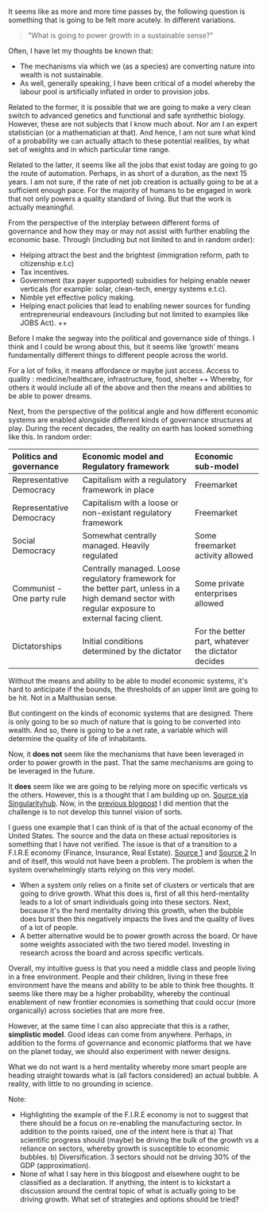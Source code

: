 It seems like as more and more time passes by, the following question is something that is going to be felt more acutely. In different variations. 

> "What is going to power growth in a sustainable sense?"

Often, I have let my thoughts be known that:
* The mechanisms via which we (as a species) are converting nature into wealth is not sustainable.
* As well, generally speaking, I have been critical of a model whereby the labour pool is artificially inflated in order to provision jobs. 

Related to the former, it is possible that we are going to make a very clean switch to advanced genetics and functional and safe synthethic biology. However, these are not subjects that I know much about. Nor am I an expert statistician (or a mathematician at that). And hence, I am not sure what kind of a probability we can actually attach to these potential realities, by what set of weights and in which particular time range. 

Related to the latter, it seems like all the jobs that exist today are going to go the route of automation. Perhaps, in as short of a duration, as the next 15 years. I am not sure, if the rate of net job creation is actually going to be at a sufficient enough pace. For the majority of humans to be engaged in work that not only powers a quality standard of living. But that the work is actually meaningful.

From the perspective of the interplay between different forms of governance and how they may or may not assist with further enabling the economic base. Through (including but not limited to and in random order): 
* Helping attract the best and the brightest (immigration reform, path to citizenship e.t.c)
* Tax incentives.
* Government (tax payer supported) subsidies for helping enable newer verticals (for example: solar, clean-tech, energy systems e.t.c). 
* Nimble yet effective policy making.
* Helping enact policies that lead to enabling newer sources for funding entrepreneurial endeavours (including but not limited to examples like JOBS Act). ++ 

Before I make the segway into the political and governance side of things. I think and I could be wrong about this, but it seems like ‘growth’ means fundamentally different things to different people across the world. 

For a lot of folks, it means affordance or maybe just access. Access to quality : medicine/healthcare, infrastructure, food, shelter ++ Whereby, for others it would include all of the above and then the means and abilities to be able to power dreams. 

Next, from the perspective of the political angle and how different economic systems are enabled alongside different kinds of governance structures at play. During the recent decades, the reality on earth has looked something like this. In random order:

|  Politics and governance | Economic model and Regulatory framework | Economic sub-model |  
| :------------- | :------------- | :------------- |
| Representative Democracy | Capitalism with a regulatory framework in place | Freemarket | 
| Representative Democracy | Capitalism with a loose or non-existant regulatory framework | Freemarket | 
| Social Democracy | Somewhat centrally managed. Heavily regulated | Some freemarket activity allowed | 
| Communist - One party rule | Centrally managed. Loose regulatory framework for the better part, unless in a high demand sector with regular exposure to external facing client. | Some private enterprises allowed | 
| Dictatorships | Initial conditions determined by the dictator | For the better part, whatever the dictator decides |

Without the means and ability to be able to model economic systems, it's hard to anticipate if the bounds, the thresholds of an upper limit are going to be hit. Not in a Malthusian sense. 

But contingent on the kinds of economic systems that are designed. There is only going to be so much of nature that is going to be converted into wealth. And so, there is going to be a net rate, a variable which will determine the quality of life of inhabitants. 

Now, it **does not** seem like the mechanisms that have been leveraged in order to power growth in the past. That the same mechanisms are going to be leveraged in the future. 

It **does** seem like we are going to be relying more on specific verticals vs the others. However, this is a thought that I am building up on. [Source via Singularityhub](https://singularityhub.com/2016/04/19/ray-kurzweil-predicts-three-technologies-will-define-our-future/). Now, in the [previous blogpost](https://stellardreams.github.io/Science-is-the-engine-of-Prosperity/) I did mention that the challenge is to not develop this tunnel vision of sorts.

I guess one example that I can think of is that of the actual economy of the United States. The source and the data on these actual repositories is something that I have not verified. The issue is that of a transition to a F.I.R.E economy (Finance, Insurance, Real Estate). [Source 1](https://global-macro-monitor.com/2011/02/03/americas-fire-economy/) and [Source 2](https://global-macro-monitor.com/2019/06/05/americas-path-to-a-fire-economy/) In and of itself, this would not have been a problem. The problem is when the system overwhelmingly starts relying on this very model. 
* When a system only relies on a finite set of clusters or verticals that are going to drive growth. What this does is, first of all this herd-mentality leads to a lot of smart individuals going into these sectors. Next, because it's the herd mentality driving this growth, when the bubble does burst then this negatively impacts the lives and the quality of lives of a lot of people. 
* A better alternative would be to power growth across the board. Or have some weights associated with the two tiered model. Investing in research across the board and across specific verticals. 

Overall, my intuitive guess is that you need a middle class and people living in a free environment. People and their children, living in these free environment have the means and ability to be able to think free thoughts. It seems like there may be a higher probability, whereby the continual enablement of new frontier economies is something that could occur (more organically) across societies that are more free. 

However, at the same time I can also appreciate that this is a rather, **simplistic model**. Good ideas can come from anywhere. Perhaps, in addition to the forms of governance and economic platforms that we have on the planet today, we should also experiment with newer designs. 

What we do not want is a herd mentality whereby more smart people are heading straight towards what is (all factors considered) an actual bubble. A reality, with little to no grounding in science.

Note: 
* Highlighting the example of the F.I.R.E economy is not to suggest that there should be a focus on re-enabling the manufacturing sector. In addition to the points raised, one of the intent here is that a) That scientific progress should (maybe) be driving the bulk of the growth vs a reliance on sectors, whereby growth is susceptible to economic bubbles. b) Diversification. 3 sectors should not be driving 30% of the GDP (approximation).
* None of what I say here in this blogpost and elsewhere ought to be classified as a declaration. If anything, the intent is to kickstart a discussion around the central topic of what is actually going to be driving growth. What set of strategies and options should be tried?


